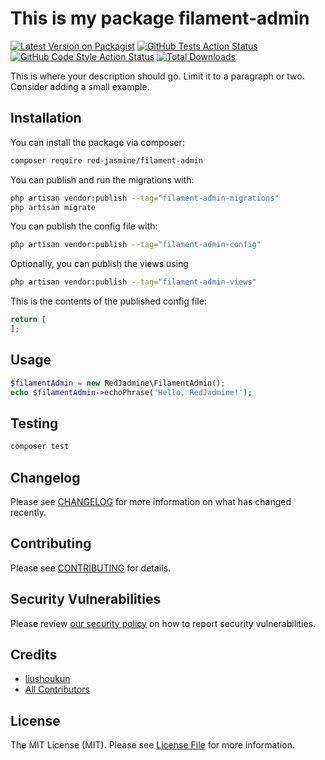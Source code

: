 # This is my package filament-admin

[![Latest Version on Packagist](https://img.shields.io/packagist/v/red-jasmine/filament-admin.svg?style=flat-square)](https://packagist.org/packages/red-jasmine/filament-admin)
[![GitHub Tests Action Status](https://img.shields.io/github/actions/workflow/status/red-jasmine/filament-admin/run-tests.yml?branch=main&label=tests&style=flat-square)](https://github.com/red-jasmine/filament-admin/actions?query=workflow%3Arun-tests+branch%3Amain)
[![GitHub Code Style Action Status](https://img.shields.io/github/actions/workflow/status/red-jasmine/filament-admin/fix-php-code-styling.yml?branch=main&label=code%20style&style=flat-square)](https://github.com/red-jasmine/filament-admin/actions?query=workflow%3A"Fix+PHP+code+styling"+branch%3Amain)
[![Total Downloads](https://img.shields.io/packagist/dt/red-jasmine/filament-admin.svg?style=flat-square)](https://packagist.org/packages/red-jasmine/filament-admin)



This is where your description should go. Limit it to a paragraph or two. Consider adding a small example.

## Installation

You can install the package via composer:

```bash
composer require red-jasmine/filament-admin
```

You can publish and run the migrations with:

```bash
php artisan vendor:publish --tag="filament-admin-migrations"
php artisan migrate
```

You can publish the config file with:

```bash
php artisan vendor:publish --tag="filament-admin-config"
```

Optionally, you can publish the views using

```bash
php artisan vendor:publish --tag="filament-admin-views"
```

This is the contents of the published config file:

```php
return [
];
```

## Usage

```php
$filamentAdmin = new RedJadmine\FilamentAdmin();
echo $filamentAdmin->echoPhrase('Hello, RedJadmine!');
```

## Testing

```bash
composer test
```

## Changelog

Please see [CHANGELOG](CHANGELOG.md) for more information on what has changed recently.

## Contributing

Please see [CONTRIBUTING](.github/CONTRIBUTING.md) for details.

## Security Vulnerabilities

Please review [our security policy](../../security/policy) on how to report security vulnerabilities.

## Credits

- [liushoukun](https://github.com/red-jasmine)
- [All Contributors](../../contributors)

## License

The MIT License (MIT). Please see [License File](LICENSE.md) for more information.
